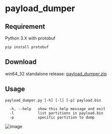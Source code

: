 # payload_dumper

Requirement
---
Python 3.X with protobuf

```
pip install protobuf
```

Download
---
win64_32 standalone release: [payload_dumper.zip](https://github.com/sabpprook/payload_dumper/releases/download/win64_32_1.0/payload_dumper.zip)

Usage
---

```
payload_dumper.py [-h] [-l] [-p] payload.bin

  -h, --help   show this help message and exit
  -l           list partitions in payload.bin
  -p           specific partition to dump
```

![image](https://i.imgur.com/kr4O5lA.png)
